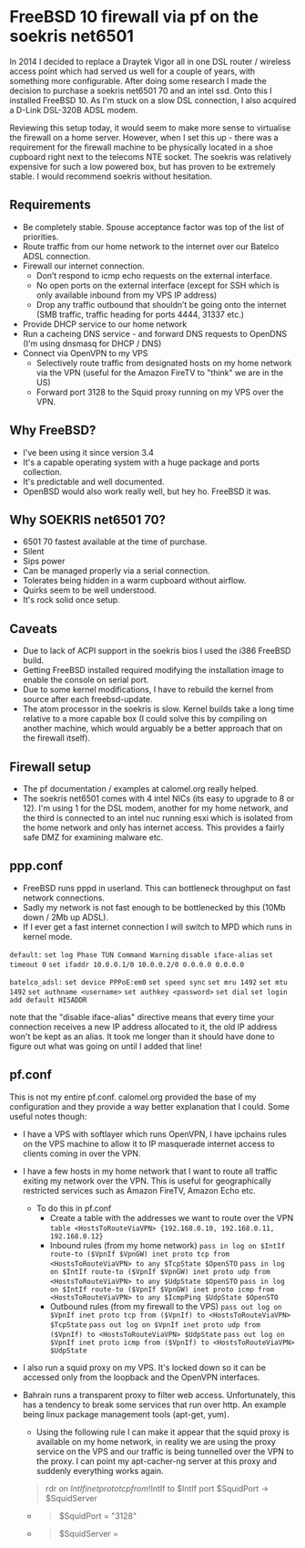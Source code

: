 # FreeBSD 10 firewall via pf on the soekris net6501

In 2014 I decided to replace a Draytek Vigor all in one DSL router / wireless access point which had served us well for a couple of years, with something more configurable. After doing some research I made the decision to purchase a soekris net6501 70 and an intel ssd. Onto this I installed FreeBSD 10. As I'm stuck on a slow DSL connection, I also acquired a D-Link DSL-320B ADSL modem.

Reviewing this setup today, it would seem to make more sense to virtualise the firewall on a home server. However, when I set this up - there was a requirement for the firewall machine to be physically located in a shoe cupboard right next to the telecoms NTE socket. The soekris was relatively expensive for such a low powered box, but has proven to be extremely stable. I would recommend soekris without hesitation.

## Requirements
* Be completely stable. Spouse acceptance factor was top of the list of priorities. 
* Route traffic from our home network to the internet over our Batelco ADSL connection.
* Firewall our internet connection.
  * Don’t respond to icmp echo requests on the external interface.
  * No open ports on the external interface (except for SSH which is only available inbound from my VPS IP address)
  * Drop any traffic outbound that shouldn’t be going onto the internet (SMB traffic, traffic heading for ports 4444, 31337 etc.)
* Provide DHCP service to our home network
* Run a cacheing DNS service - and forward DNS requests to OpenDNS (I'm using dnsmasq for DHCP / DNS)
* Connect via OpenVPN to my VPS
  * Selectively route traffic from designated hosts on my home network via the VPN (useful for the Amazon FireTV to "think" we are in the US)
  * Forward port 3128 to the Squid proxy running on my VPS over the VPN.

## Why FreeBSD?
* I've been using it since version 3.4
* It's a capable operating system with a huge package and ports collection.
* It's predictable and well documented.
* OpenBSD would also work really well, but hey ho. FreeBSD it was.

## Why SOEKRIS net6501 70?
* 6501 70 fastest available at the time of purchase.
* Silent
* Sips power
* Can be managed properly via a serial connection.
* Tolerates being hidden in a warm cupboard without airflow.
* Quirks seem to be well understood. 
* It's rock solid once setup.

## Caveats
* Due to lack of ACPI support in the soekris bios I used the i386 FreeBSD build.
* Getting FreeBSD installed required modifying the installation image to enable the console on serial port.
* Due to some kernel modifications, I have to rebuild the kernel from source after each freebsd-update.
* The atom processor in the soekris is slow. Kernel builds take a long time relative to a more capable box (I could solve this by compiling on another machine, which would arguably be a better approach that on the firewall itself).

## Firewall setup
* The pf documentation / examples at calomel.org really helped.
* The soekris net6501 comes with 4 intel NICs (its easy to upgrade to 8 or 12). I'm using 1 for the DSL modem, another for my home network, and the third is connected to an intel nuc running esxi which is isolated from the home network and only has internet access. This provides a fairly safe DMZ for examining malware etc.


## ppp.conf

* FreeBSD runs pppd in userland. This can bottleneck throughput on fast network connections.
* Sadly my network is not fast enough to be bottlenecked by this (10Mb down / 2Mb up ADSL).
* If I ever get a fast internet connection I will switch to MPD which runs in kernel mode. 

`default:`
  `set log Phase TUN Command Warning`
  `disable iface-alias`
  `set timeout 0`
  `set ifaddr 10.0.0.1/0 10.0.0.2/0 0.0.0.0 0.0.0.0`

`batelco_adsl:`
  `set device PPPoE:em0`
  `set speed sync`
  `set mru 1492`
  `set mtu 1492`
  `set authname <username>`
  `set authkey <password>`
  `set dial`
  `set login`
  `add default HISADDR`

  note that the "disable iface-alias" directive means that every time your connection receives a new IP address allocated to it, the old IP address won't be kept as an alias. It took me longer than it should have done to figure out what was going on until I added that line!

## pf.conf

This is not my entire pf.conf. calomel.org provided the base of my configuration and they provide a way better explanation that I could.
Some useful notes though:

* I have a VPS with softlayer which runs OpenVPN, I have ipchains rules on the VPS machine to allow it to IP masquerade internet access to clients coming in over the VPN.
* I have a few hosts in my home network that I want to route all traffic exiting my network over the VPN. This is useful for geographically restricted services such as Amazon FireTV, Amazon Echo etc.
  * To do this in pf.conf
    * Create a table with the addresses we want to route over the VPN 
    `table <HostsToRouteViaVPN> {192.168.0.10, 192.168.0.11, 192.168.0.12}`
    * Inbound rules (from my home network)
    `pass in log on $IntIf route-to ($VpnIf $VpnGW) inet proto tcp from <HostsToRouteViaVPN> to any $TcpState $OpenSTO`
    `pass in log on $IntIf route-to ($VpnIf $VpnGW) inet proto udp from <HostsToRouteViaVPN> to any $UdpState $OpenSTO`
    `pass in log on $IntIf route-to ($VpnIf $VpnGW) inet proto icmp from <HostsToRouteViaVPN> to any $IcmpPing $UdpState $OpenSTO`
    * Outbound rules (from my firewall to the VPS)
    `pass out log on $VpnIf inet proto tcp from ($VpnIf) to <HostsToRouteViaVPN> $TcpState`
    `pass out log on $VpnIf inet proto udp from ($VpnIf) to <HostsToRouteViaVPN> $UdpState`
    `pass out log on $VpnIf inet proto icmp from ($VpnIf) to <HostsToRouteViaVPN> $UdpState`

* I also run a squid proxy on my VPS. It's locked down so it can be accessed only from the loopback and the OpenVPN interfaces.
* Bahrain runs a transparent proxy to filter web access. Unfortunately, this has a tendency to break some services that run over http. An example being linux package management tools (apt-get, yum).
  * Using the following rule I can make it appear that the squid proxy is available on my home network, in reality we are using the proxy service on the VPS and our traffic is being tunnelled over the VPN to the proxy. I can point my apt-cacher-ng server at this proxy and suddenly everything works again.

  > rdr on $IntIf inet proto tcp from !$IntIf to $IntIf port $SquidPort -> $SquidServer
  
    * > $SquidPort = "3128"
    * > $SquidServer = <the OpenVPN interface IP address on my VPS>
